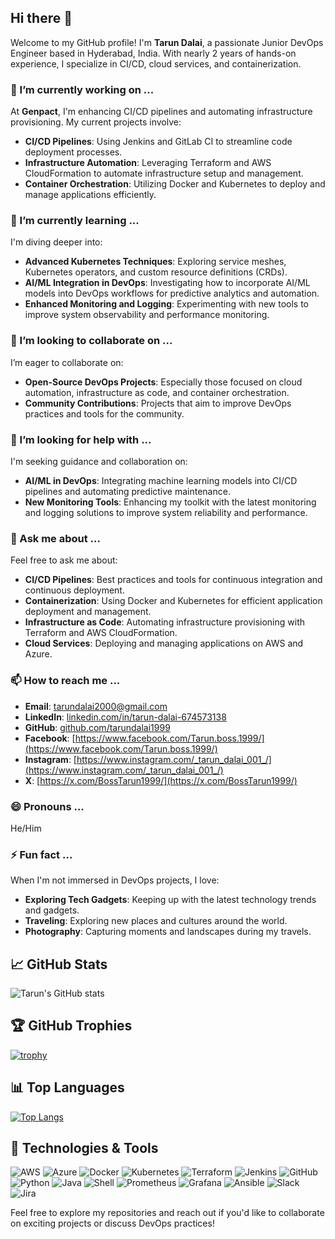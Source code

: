## Hi there 👋

Welcome to my GitHub profile! I'm **Tarun Dalai**, a passionate Junior DevOps Engineer based in Hyderabad, India. With nearly 2 years of hands-on experience, I specialize in CI/CD, cloud services, and containerization.

### 🔭 I’m currently working on ...
At **Genpact**, I'm enhancing CI/CD pipelines and automating infrastructure provisioning. My current projects involve:
- **CI/CD Pipelines**: Using Jenkins and GitLab CI to streamline code deployment processes.
- **Infrastructure Automation**: Leveraging Terraform and AWS CloudFormation to automate infrastructure setup and management.
- **Container Orchestration**: Utilizing Docker and Kubernetes to deploy and manage applications efficiently.

### 🌱 I’m currently learning ...
I'm diving deeper into:
- **Advanced Kubernetes Techniques**: Exploring service meshes, Kubernetes operators, and custom resource definitions (CRDs).
- **AI/ML Integration in DevOps**: Investigating how to incorporate AI/ML models into DevOps workflows for predictive analytics and automation.
- **Enhanced Monitoring and Logging**: Experimenting with new tools to improve system observability and performance monitoring.

### 👯 I’m looking to collaborate on ...
I’m eager to collaborate on:
- **Open-Source DevOps Projects**: Especially those focused on cloud automation, infrastructure as code, and container orchestration.
- **Community Contributions**: Projects that aim to improve DevOps practices and tools for the community.

### 🤔 I’m looking for help with ...
I'm seeking guidance and collaboration on:
- **AI/ML in DevOps**: Integrating machine learning models into CI/CD pipelines and automating predictive maintenance.
- **New Monitoring Tools**: Enhancing my toolkit with the latest monitoring and logging solutions to improve system reliability and performance.

### 💬 Ask me about ...
Feel free to ask me about:
- **CI/CD Pipelines**: Best practices and tools for continuous integration and continuous deployment.
- **Containerization**: Using Docker and Kubernetes for efficient application deployment and management.
- **Infrastructure as Code**: Automating infrastructure provisioning with Terraform and AWS CloudFormation.
- **Cloud Services**: Deploying and managing applications on AWS and Azure.

### 📫 How to reach me ...
- **Email**: [tarundalai2000@gmail.com](mailto:tarundalai2000@gmail.com)
- **LinkedIn**: [linkedin.com/in/tarun-dalai-674573138](https://www.linkedin.com/in/tarun-dalai-674573138)
- **GitHub**: [github.com/tarundalai1999](https://github.com/tarundalai1999)
- **Facebook**: [https://www.facebook.com/Tarun.boss.1999/](https://www.facebook.com/Tarun.boss.1999/)
- **Instagram**: [https://www.instagram.com/_tarun_dalai_001_/](https://www.instagram.com/_tarun_dalai_001_/)
- **X**: [https://x.com/BossTarun1999/](https://x.com/BossTarun1999/)

### 😄 Pronouns ...
He/Him

### ⚡ Fun fact ...
When I'm not immersed in DevOps projects, I love:
- **Exploring Tech Gadgets**: Keeping up with the latest technology trends and gadgets.
- **Traveling**: Exploring new places and cultures around the world.
- **Photography**: Capturing moments and landscapes during my travels.

## 📈 GitHub Stats

![Tarun's GitHub stats](https://github-readme-stats.vercel.app/api?username=tarundalai1999&show_icons=true&theme=radical)

## 🏆 GitHub Trophies

[![trophy](https://github-profile-trophy.vercel.app/?username=tarundalai1999&theme=onedark)](https://github.com/ryo-ma/github-profile-trophy)

## 📊 Top Languages

[![Top Langs](https://github-readme-stats.vercel.app/api/top-langs/?username=tarundalai1999&layout=compact&theme=radical)](https://github.com/tarundalai1999)

## 🔧 Technologies & Tools

![AWS](https://img.shields.io/badge/AWS-232F3E?style=for-the-badge&logo=amazon-aws&logoColor=white)
![Azure](https://img.shields.io/badge/Azure-0078D4?style=for-the-badge&logo=microsoft-azure&logoColor=white)
![Docker](https://img.shields.io/badge/Docker-2496ED?style=for-the-badge&logo=docker&logoColor=white)
![Kubernetes](https://img.shields.io/badge/Kubernetes-326CE5?style=for-the-badge&logo=kubernetes&logoColor=white)
![Terraform](https://img.shields.io/badge/Terraform-623CE4?style=for-the-badge&logo=terraform&logoColor=white)
![Jenkins](https://img.shields.io/badge/Jenkins-D24939?style=for-the-badge&logo=jenkins&logoColor=white)
![GitHub](https://img.shields.io/badge/GitHub-181717?style=for-the-badge&logo=github&logoColor=white)
![Python](https://img.shields.io/badge/Python-3776AB?style=for-the-badge&logo=python&logoColor=white)
![Java](https://img.shields.io/badge/Java-007396?style=for-the-badge&logo=java&logoColor=white)
![Shell](https://img.shields.io/badge/Shell_Scripting-4EAA25?style=for-the-badge&logo=gnu-bash&logoColor=white)
![Prometheus](https://img.shields.io/badge/Prometheus-E6522C?style=for-the-badge&logo=prometheus&logoColor=white)
![Grafana](https://img.shields.io/badge/Grafana-F46800?style=for-the-badge&logo=grafana&logoColor=white)
![Ansible](https://img.shields.io/badge/Ansible-EE0000?style=for-the-badge&logo=ansible&logoColor=white)
![Slack](https://img.shields.io/badge/Slack-4A154B?style=for-the-badge&logo=slack&logoColor=white)
![Jira](https://img.shields.io/badge/Jira-0052CC?style=for-the-badge&logo=jira&logoColor=white)

Feel free to explore my repositories and reach out if you'd like to collaborate on exciting projects or discuss DevOps practices!
